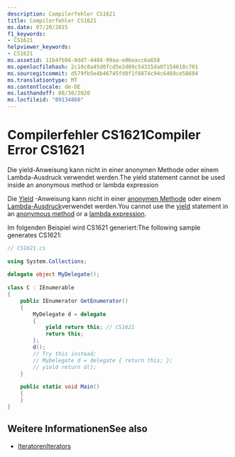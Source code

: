 ```yaml
---
description: Compilerfehler CS1621
title: Compilerfehler CS1621
ms.date: 07/20/2015
f1_keywords:
- CS1621
helpviewer_keywords:
- CS1621
ms.assetid: 11b4fb94-0dd7-4484-99aa-e06eacc6a658
ms.openlocfilehash: 2c10c8a45d0fcd5e2d09c54315da07154618c701
ms.sourcegitcommit: d579fb5e4b46745fd0f1f8874c94c6469ce58604
ms.translationtype: MT
ms.contentlocale: de-DE
ms.lasthandoff: 08/30/2020
ms.locfileid: "89134860"
---
```

# <a name="compiler-error-cs1621"></a><span data-ttu-id="7eb7f-103">Compilerfehler CS1621</span><span class="sxs-lookup"><span data-stu-id="7eb7f-103">Compiler Error CS1621</span></span>
<span data-ttu-id="7eb7f-104">Die yield-Anweisung kann nicht in einer anonymen Methode oder einem Lambda-Ausdruck verwendet werden.</span><span class="sxs-lookup"><span data-stu-id="7eb7f-104">The yield statement cannot be used inside an anonymous method or lambda expression</span></span>  
  
<span data-ttu-id="7eb7f-105">Die [Yield](../language-reference/keywords/yield.md) -Anweisung kann nicht in einer [anonymen Methode](../language-reference/operators/delegate-operator.md) oder einem [Lambda-Ausdruck](../language-reference/operators/lambda-expressions.md)verwendet werden.</span><span class="sxs-lookup"><span data-stu-id="7eb7f-105">You cannot use the [yield](../language-reference/keywords/yield.md) statement in an [anonymous method](../language-reference/operators/delegate-operator.md) or a [lambda expression](../language-reference/operators/lambda-expressions.md).</span></span>
  
<span data-ttu-id="7eb7f-106">Im folgenden Beispiel wird CS1621 generiert:</span><span class="sxs-lookup"><span data-stu-id="7eb7f-106">The following sample generates CS1621:</span></span>
  
```csharp  
// CS1621.cs  
  
using System.Collections;  
  
delegate object MyDelegate();  
  
class C : IEnumerable  
{  
    public IEnumerator GetEnumerator()  
    {  
        MyDelegate d = delegate  
        {  
            yield return this; // CS1621  
            return this;  
        };  
        d();  
        // Try this instead:  
        // MyDelegate d = delegate { return this; };  
        // yield return d();  
    }  
  
    public static void Main()  
    {  
    }  
}  
```  
  
## <a name="see-also"></a><span data-ttu-id="7eb7f-107">Weitere Informationen</span><span class="sxs-lookup"><span data-stu-id="7eb7f-107">See also</span></span>

- [<span data-ttu-id="7eb7f-108">Iteratoren</span><span class="sxs-lookup"><span data-stu-id="7eb7f-108">Iterators</span></span>](../programming-guide/concepts/iterators.md)
